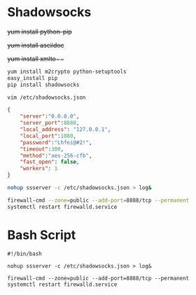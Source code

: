 # Shadowsocks



~~yum install python-pip~~


~~yum install asciidoc~~

~~yum install xmlto~~~~


```sh
yum install m2crypto python-setuptools
easy_install pip
pip install shadowsocks
```


```sh
vim /etc/shadowsocks.json
```

```json
{
    "server":"0.0.0.0",
    "server_port":8888,
    "local_address": "127.0.0.1",
    "local_port":1080,
    "password":"Lhfei@#2!",
    "timeout":300,
    "method":"aes-256-cfb",
    "fast_open": false,
    "workers": 1
}
```

```sh
nohup ssserver -c /etc/shadowsocks.json > log&
```

```sh
firewall-cmd --zone=public --add-port=8888/tcp --permanent
systemctl restart firewalld.service
```

# Bash Script

```shell
#!/bin/bash

nohup ssserver -c /etc/shadowsocks.json > log&

firewall-cmd --zone=public --add-port=8888/tcp --permanent
systemctl restart firewalld.service
```

